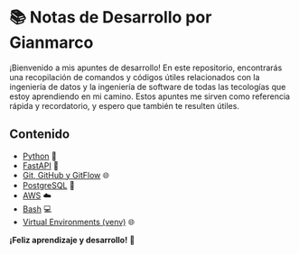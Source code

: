 # 📚 Notas de Desarrollo por Gianmarco

¡Bienvenido a mis apuntes de desarrollo! En este repositorio, encontrarás una recopilación de comandos y códigos útiles relacionados con la ingeniería de datos y la ingeniería de software de todas las tecologías que estoy aprendiendo en mi camino. Estos apuntes me sirven como referencia rápida y recordatorio, y espero que también te resulten útiles.

## Contenido

- [Python](python.md) 🐍
- [FastAPI](fastapi.md) 🚀
- [Git, GitHub y GitFlow](comandos_git_github_gitflow.md) 🌐
- [PostgreSQL](postgresql.md) 🐘
- [AWS](aws.md) ☁️
- [Bash](bash.md) 💻
- [Virtual Environments (venv)](venv.md) 🌐

**¡Feliz aprendizaje y desarrollo!** 🚀
